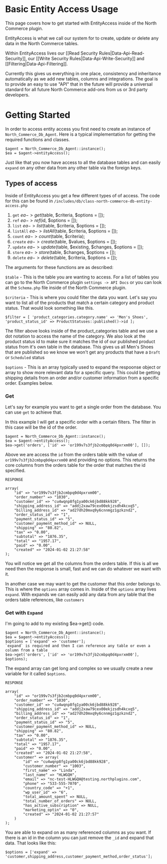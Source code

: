 # Basic Entity Access Usage

This page covers how to get started with EntityAccess inside of the North Commerce plugin. 

EntityAccess is what we call our system for to create, update or delete any data in the North Commerce tables.

Within EntityAccess lives our [[Read Security Rules|Data-Api-Read-Security]], our [[Write Security Rules|Data-Api-Write-Security]] and [[Filtering|Data-Api-Filtering]]. 

Currently this gives us everything in one place, consistency and inheritance automatically as we add new tables, columns and integrations. The goal is to provide an easy to use "API" that in the future will provide a universal standard for all future North Commerce add-ons from us or 3rd party developers.

# Getting Started

In order to access entity access you first need to create an instance of `North_Commerce_Db_Agent`. Here is a typical implementation for getting the required functions and classes. 

```
$agent = North_Commerce_Db_Agent::instance();
$ea = $agent->entityAccess();
```
Just like that you now have access to all the database tables and can easily `expand` on any other data from any other table via the foreign keys.

## Types of access

Inside of EntityAccess you get a few different types of of access. 
The code for this can be found in `/includes/db/class-north-commerce-db-entity-access.php`

1. `get`  $ea->get($table, $criteria, $options = []);
2. `ref`  $ea->ref($id, $options = []);
3. `list` $ea->list($table, $criteria, $options = []);
4. `listAll` $ea->listAll($table, $criteria, $options = []);
5. `count` $ea->count($table, $criteria);
6. `create` $ea->create($table, $values, $options = []);
7. `update` $ea->update($table, $existing, $changes, $options = []);
8. `store` $ea->store($table, $changes, $options = []);
9. `delete` $ea->delete($table, $criteria, $options = []);

The arguments for these functions are as described:

`$table` - This is the table you are wanting to access. For a list of tables you can go to the North Commerce plugin `settings -> API Docs` or you can look at the `Schema.php` file inside of the North Commerce plugin.

`$criteria` - This is where you could filter the data you want. Let's say you want to list all of the products that match a certain category and product status. That would look something like this.

```
$filter = [ 'product_categories.category.name' => 'Men's Shoes', 'product_status_id' => ProductStatuses::published()->id ];
```
The filter above looks inside of the product_categories table and we use a dot notation to access the name of the category. We also look at the product status id to make sure it matches the id of our published product status from it's own table in the database. This gives us all Men's Shoes that are published so we know we won't get any products that have a `Draft` or `Scheduled` status

`$options` - This is an array typically used to expand the respoonse object or array to show more relevant data for a specific query. This could be getting shipping details from an order and/or customer information from a specific order. Examples below.

### Get

Let's say for example you want to get a single order from the database. You can use `get` to achieve that. 

In this example I will get a specific order with a certain filters. The filter in this case will be the id of the order. 

```
$agent = North_Commerce_Db_Agent::instance();
$ea = $agent->entityAccess();
$ea->get('orders', ['id' => 'or199v7s3fjb2cmbpq0d4pxrxm00'], []);
```
Above we are access the `id` from the orders table with the value of `or199v7s3fjb2cmbpq0d4pxrxm00` and providing no options. This returns the core columns from the orders table for the order that matches the id specified. 

`RESPONSE`
```
array(
    "id" => "or199v7s3fjb2cmbpq0d4pxrxm00",
    "order_number" => "1030",
    "customer_id" => "cu4wqnp8fg1ya00ck6jbd88kk928",
    "shipping_address_id" => "addj2xaw79cex00ekjzsdh4kcxq5",
    "billing_address_id" => "ad27dh20mxq9y6cnnmgz1gzkznd2",
    "order_status_id" => "1",
    "payment_status_id" => "5",
    "customer_payment_method_id" => NULL,
    "shipping" => "80.82",
    "tax" => "0.00",
    "subtotal" => "1876.35",
    "total" => "1957.17",
    "paid" => "0.00",
    "created" => "2024-01-02 21:27:58"
);
```

You will notice we get all the columns from the orders table. If this is all we need then the response is small, fast and we can do whatever we want with it. 

In another case we may want to get the customer that this order belongs to. This is where the `options` array comes in. Inside of the `options` array lives `expand`. With expands we can easily add any data from any table that the orders table references, like `customers`

### Get with `Expand`

I'm going to add to my existing $ea->get() code. 

```
$agent = North_Commerce_Db_Agent::instance();
$ea = $agent->entityAccess();
$options = ['expand' => 'customer']; 
`expand` is required and then I can reference any table or even a column from a table
$ea->get('orders', ['id' => 'or199v7s3fjb2cmbpq0d4pxrxm00'], $options);
```
The expand array can get long and complex so we usually create a new variable for it called `$options`.

`RESPONSE`

```
array(
    "id" => "or199v7s3fjb2cmbpq0d4pxrxm00",
    "order_number" => "1030",
    "customer_id" => "cu4wqnp8fg1ya00ck6jbd88kk928",
    "shipping_address_id" => "addj2xaw79cex00ekjzsdh4kcxq5",
    "billing_address_id" => "ad27dh20mxq9y6cnnmgz1gzkznd2",
    "order_status_id" => "1",
    "payment_status_id" => "5",
    "customer_payment_method_id" => NULL,
    "shipping" => "80.82",
    "tax" => "0.00",
    "subtotal" => "1876.35",
    "total" => "1957.17",
    "paid" => "0.00",
    "created" => "2024-01-02 21:27:58",
    "customer" => array(
        "id" => "cu4wqnp8fg1ya00ck6jbd88kk928",
        "customer_number" => "1003",
        "first_name" => "Linda",
        "last_name" => "HLWGQH",
        "email" => "nc-test-HLWGQH@testing.northplugins.com",
        "phone" => "533-555-7070",
        "country_code" => "+1",
        "wp_user_id" => "6",
        "total_amount_spent" => NULL,
        "total_number_of_orders" => NULL,
        "has_active_subscription" => NULL,
        "marketing_optin" => "0",
        "created" => "2024-01-02 21:27:57"
    )
);

```
You are able to expand on as many referenced columns as you want. If there is an id in the column you can just remove the `_id` and expand that data.  That looks like this:

``` 
$options = ['expand' => 'customer,shipping_address,customer_payment_method,order_status'];
```

